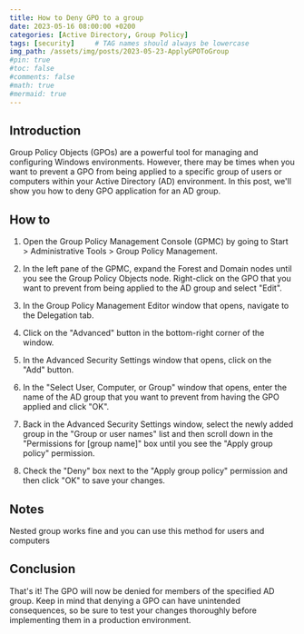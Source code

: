 ```yaml
---
title: How to Deny GPO to a group
date: 2023-05-16 08:00:00 +0200
categories: [Active Directory, Group Policy]
tags: [security]     # TAG names should always be lowercase
img_path: /assets/img/posts/2023-05-23-ApplyGPOToGroup
#pin: true
#toc: false
#comments: false
#math: true
#mermaid: true
---
```

## Introduction
Group Policy Objects (GPOs) are a powerful tool for managing and configuring Windows environments. However, there may be times when you want to prevent a GPO from being applied to a specific group of users or computers within your Active Directory (AD) environment. In this post, we'll show you how to deny GPO application for an AD group.

## How to
1. Open the Group Policy Management Console (GPMC) by going to Start > Administrative Tools > Group Policy Management.

2. In the left pane of the GPMC, expand the Forest and Domain nodes until you see the Group Policy Objects node. Right-click on the GPO that you want to prevent from being applied to the AD group and select "Edit".

3. In the Group Policy Management Editor window that opens, navigate to the Delegation tab.

4. Click on the "Advanced" button in the bottom-right corner of the window.

5. In the Advanced Security Settings window that opens, click on the "Add" button.

6. In the "Select User, Computer, or Group" window that opens, enter the name of the AD group that you want to prevent from having the GPO applied and click "OK".

7. Back in the Advanced Security Settings window, select the newly added group in the "Group or user names" list and then scroll down in the "Permissions for [group name]" box until you see the "Apply group policy" permission.

8. Check the "Deny" box next to the "Apply group policy" permission and then click "OK" to save your changes.

## Notes
Nested group works fine and you can use this method for users and computers

## Conclusion
That's it! The GPO will now be denied for members of the specified AD group. Keep in mind that denying a GPO can have unintended consequences, so be sure to test your changes thoroughly before implementing them in a production environment.